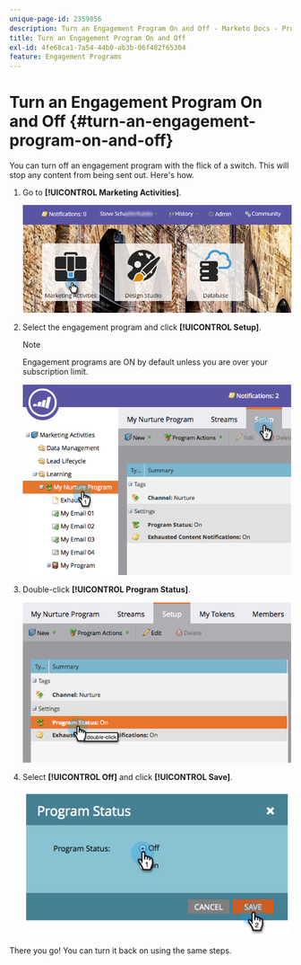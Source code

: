 ```yaml
---
unique-page-id: 2359856
description: Turn an Engagement Program On and Off - Marketo Docs - Product Documentation
title: Turn an Engagement Program On and Off
exl-id: 4fe68ca1-7a54-44b0-ab3b-06f482f65304
feature: Engagement Programs
---
```

# Turn an Engagement Program On and Off {#turn-an-engagement-program-on-and-off}

You can turn off an engagement program with the flick of a switch. This will stop any content from being sent out. Here's how.

1. Go to **[!UICONTROL Marketing Activities]**.

   ![](assets/login-marketing-activities.png)

1. Select the engagement program and click **[!UICONTROL Setup]**.

   >[!NOTE]
   >
   >Engagement programs are ON by default unless you are over your subscription limit.

   ![](assets/image2014-9-15-17-3a14-3a56.png)

1. Double-click **[!UICONTROL Program Status]**.

   ![](assets/image2014-9-15-17-3a14-3a59.png)

1. Select **[!UICONTROL Off]** and click **[!UICONTROL Save]**.

   ![](assets/image2014-9-15-17-3a15-3a2.png)

There you go! You can turn it back on using the same steps.
